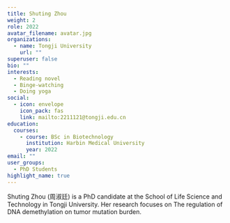 ```yaml
---
title: Shuting Zhou
weight: 2
role: 2022
avatar_filename: avatar.jpg
organizations:
  - name: Tongji University
    url: ""
superuser: false
bio: ""
interests:
  - Reading novel
  - Binge-watching
  - Doing yoga
social:
  - icon: envelope
    icon_pack: fas
    link: mailto:2211121@tongji.edu.cn
education:
  courses:
    - course: BSc in Biotechnology
      institution: Harbin Medical University
      year: 2022
email: ""
user_groups:
  - PhD Students
highlight_name: true
---
```

Shuting Zhou (周淑廷) is a PhD candidate at the School of Life Science and Technology in Tongji University. Her research focuses on The regulation of DNA demethylation on tumor mutation burden.
